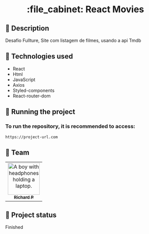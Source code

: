 <h1 align="center">:file_cabinet: React Movies</h1>

## :memo: Description
Desafio Fullture, Site com listagem de filmes, usando a api Tmdb

## :wrench: Technologies used
* React
* Html
* JavaScript
* Axios
* Styled-components
* React-router-dom

## :rocket: Running the project
### To run the repository, it is recommended to access:
```
https://project-url.com
```

## :handshake: Team
<table>
  <tr>
    <td align="center">
      <a href="https://github.com/Richard-Passos">
        <img src="https://img.freepik.com/vetores-premium/desenho-de-desenho-animado-de-um-programador_29937-8176.jpg" width="100px;" alt="A boy with headphones holding a laptop."/><br>
        <sub>
          <b>Richard P</b>
        </sub>
      </a>
    </td>
  </tr>
</table>

## :dart: Project status
Finished
